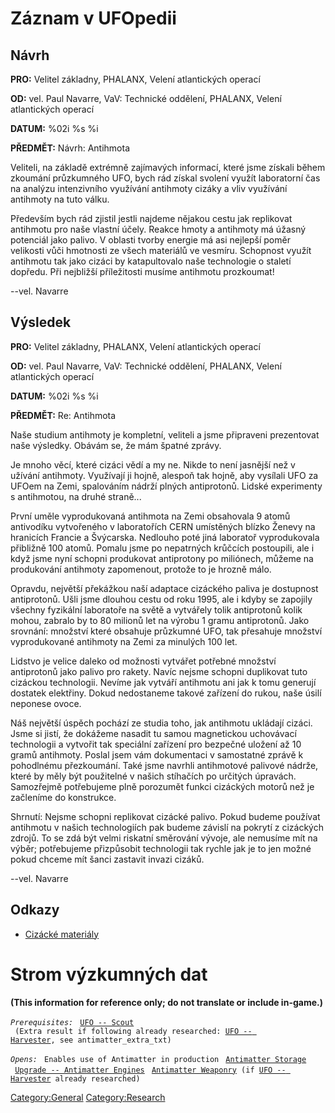 # Záznam v UFOpedii

## Návrh

**PRO:** Velitel základny, PHALANX, Velení atlantických operací

**OD:** vel. Paul Navarre, VaV: Technické oddělení, PHALANX, Velení
atlantických operací

**DATUM:** %02i %s %i

**PŘEDMĚT:** Návrh: Antihmota

Veliteli, na základě extrémně zajímavých informací, které jsme získali
během zkoumání průzkumného UFO, bych rád získal svolení využít
laboratorní čas na analýzu intenzivního využívání antihmoty cizáky a
vliv využívání antihmoty na tuto válku.

Především bych rád zjistil jestli najdeme nějakou cestu jak replikovat
antihmotu pro naše vlastní účely. Reakce hmoty a antihmoty má úžasný
potenciál jako palivo. V oblasti tvorby energie má asi nejlepší poměr
velikosti vůči hmotnosti ze všech materiálů ve vesmíru. Schopnost využít
antihmotu tak jako cizáci by katapultovalo naše technologie o staletí
dopředu. Při nejbližší příležitosti musíme antihmotu prozkoumat!

--vel. Navarre

## Výsledek

**PRO:** Velitel základny, PHALANX, Velení atlantických operací

**OD:** vel. Paul Navarre, VaV: Technické oddělení, PHALANX, Velení
atlantických operací

**DATUM:** %02i %s %i

**PŘEDMĚT:** Re: Antihmota

Naše studium antihmoty je kompletní, veliteli a jsme připraveni
prezentovat naše výsledky. Obávám se, že mám špatné zprávy.

Je mnoho věcí, které cizáci vědí a my ne. Nikde to není jasnější než v
užívání antihmoty. Využívají ji hojně, alespoň tak hojně, aby vysílali
UFO za UFOem na Zemi, spalováním nádrží plných antiprotonů. Lidské
experimenty s antihmotou, na druhé straně...

První uměle vyprodukovaná antihmota na Zemi obsahovala 9 atomů
antivodíku vytvořeného v laboratořích CERN umístěných blízko Ženevy na
hranicích Francie a Švýcarska. Nedlouho poté jiná laboratoř
vyprodukovala přibližně 100 atomů. Pomalu jsme po nepatrných krůčcích
postoupili, ale i když jsme nyní schopni produkovat antiprotony po
miliónech, můžeme na produkování antihmoty zapomenout, protože to je
hrozně málo.

Opravdu, největší překážkou naší adaptace cizáckého paliva je dostupnost
antiprotonů. Ušli jsme dlouhou cestu od roku 1995, ale i kdyby se
zapojily všechny fyzikální laboratoře na světě a vytvářely tolik
antiprotonů kolik mohou, zabralo by to 80 milionů let na výrobu 1 gramu
antiprotonů. Jako srovnání: množství které obsahuje průzkumné UFO, tak
přesahuje množství vyprodukované antihmoty na Zemi za minulých 100 let.

Lidstvo je velice daleko od možnosti vytvářet potřebné množství
antiprotonů jako palivo pro rakety. Navíc nejsme schopni duplikovat tuto
cizáckou technologii. Nevíme jak vytváří antihmotu ani jak k tomu
generují dostatek elektřiny. Dokud nedostaneme takové zařízení do rukou,
naše úsilí neponese ovoce.

Náš největší úspěch pochází ze studia toho, jak antihmotu ukládají
cizáci. Jsme si jistí, že dokážeme nasadit tu samou magnetickou
uchovávací technologii a vytvořit tak speciální zařízení pro bezpečné
uložení až 10 gramů antihmoty. Poslal jsem vám dokumentaci v samostatné
zprávě k pohodlnému přezkoumání. Také jsme navrhli antihmotové palivové
nádrže, které by měly být použitelné v našich stíhačích po určitých
úpravách. Samozřejmě potřebujeme plně porozumět funkci cizáckých motorů
než je začleníme do konstrukce.

Shrnutí: Nejsme schopni replikovat cizácké palivo. Pokud budeme používat
antihmotu v našich technologiích pak budeme závislí na pokrytí z
cizáckých zdrojů. To se zdá být velmi riskatní směrování vývoje, ale
nemusíme mít na výběr; potřebujeme přizpůsobit technologii tak rychle
jak je to jen možné pokud chceme mít šanci zastavit invazi cizáků.

--vel. Navarre

## Odkazy

- [Cizácké materiály](Výzkum/Cizácké_materiály "wikilink")

# Strom výzkumných dat

**(This information for reference only; do not translate or include
in-game.)**

*`Prerequisites:`*
` `[`UFO -- Scout`](UFO/Scout "wikilink")
` (Extra result if following already researched: `[`UFO -- Harvester`](UFO/Harvester "wikilink")`, see antimatter_extra_txt)`

*`Opens:`*
` Enables use of Antimatter in production`
` `[`Antimatter Storage`](Base_Facilities/Antimatter_Storage "wikilink")
` `[`Upgrade -- Antimatter Engines`](Aircraft_Equipment/Upgrades/Antimatter_Engines "wikilink")
` `[`Antimatter Weaponry`](Research/Antimatter_Weaponry "wikilink")` (if `[`UFO -- Harvester`](UFO/Harvester "wikilink")` already researched)`

[Category:General](Category:General "wikilink")
[Category:Research](Category:Research "wikilink")